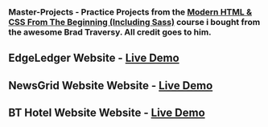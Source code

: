 ### Master-Projects - Practice Projects from the [Modern HTML & CSS From The Beginning (Including Sass)](https://www.udemy.com/course/modern-html-css-from-the-beginning/) course i bought from the awesome Brad Traversy. All credit goes to him.

## EdgeLedger Website - [Live Demo](https://edgeledger-prcwebdev.netlify.app/)

## NewsGrid Website Website - [Live Demo](https://newsgrid-prcwebdev.netlify.app/)

## BT Hotel Website Website - [Live Demo](https://bthotel-prcwebdev.netlify.app/)
